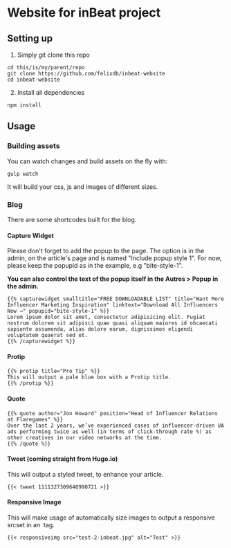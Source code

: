 # Website for inBeat project

## Setting up

1) Simply git clone this repo

```
cd this/is/my/parent/repo
git clone https://github.com/felixdb/inbeat-website
cd inbeat-website
```

2) Install all dependencies

```
npm install
```

## Usage

### Building assets

You can watch changes and build assets on the fly with:

```
gulp watch
```

It will build your css, js and images of different sizes.

### Blog

There are some shortcodes built for the blog.

#### Capture Widget

Please don't forget to add the popup to the page. The option is in the admin, on the article's page and is named "Include popup style 1". For now, please keep the popupid as in the example, e.g "bite-style-1". 

**You can also control the text of the popup itself in the Autres > Popup in the admin.**

```
{{% capturewidget smalltitle="FREE DOWNLOADABLE LIST" title="Want More Influencer Marketing Inspiration" linktext="Download All Influencers Now →" popupid="bite-style-1" %}}
Lorem ipsum dolor sit amet, consectetur adipisicing elit. Fugiat nostrum dolorem sit adipisci quae quasi aliquam maiores id obcaecati sapiente assumenda, alias dolore earum, dignissimos eligendi voluptatem quaerat sed et.
{{% /capturewidget %}}
```

#### Protip

```
{{% protip title="Pro Tip" %}}
This will output a pale blue box with a Protip title.
{{% /protip %}}
```

#### Quote

```
{{% quote author="Jon Howard" position="Head of Influencer Relations at Flaregames" %}}
Over the last 2 years, we’ve experienced cases of influencer-driven UA ads performing twice as well (in terms of click-through rate %) as other creatives in our video networks at the time.
{{% /quote %}}
```

#### Tweet (coming straight from Hugo.io)

This will output a styled tweet, to enhance your article.

```
{{< tweet 1111327309640990721 >}}
```

#### Responsive Image

This will make usage of automatically size images to output a responsive srcset in an <img> tag.

```
{{< responsiveimg src="test-2-inbeat.jpg" alt="Test" >}}
```
